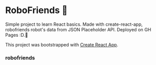 # RoboFriends 🤖

Simple project to learn React basics. Made with create-react-app, robofriends robot's data from JSON Placeholder API. Deployed on GH Pages :D.💚



This project was bootstrapped with [Create React App](https://github.com/facebook/create-react-app).
### robofriends

